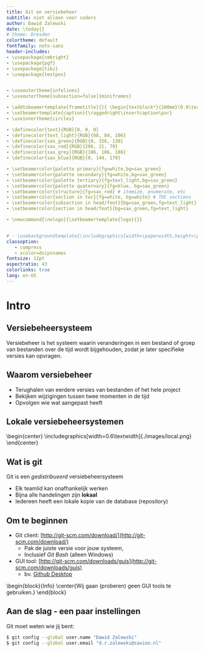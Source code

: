 ```yaml
---
title: Git en versiebeheer
subtitle: niet alleen voor coders
author: Dawid Zalewski
date: \today{}
# theme: Dresden
colortheme: default
fontfamily: noto-sans
header-includes:
- \usepackage{cmbright}
- \usepackage{pgf}
- \usepackage{tikz}
- \usepackage{textpos}


- \useoutertheme{infolines}
- \useoutertheme[subsection=false]{miniframes}

- \addtobeamertemplate{frametitle}{}{ \begin{textblock*}{100mm}(0.9\textwidth,-1.25cm) \includegraphics[height=0.55cm,keepaspectratio]{logo.png} \end{textblock*}}
- \setbeamertemplate{caption}{\raggedright\insertcaption\par}
- \useinnertheme{circles}

- \definecolor{text}{RGB}{0, 0, 0}
- \definecolor{text_light}{RGB}{68, 84, 106}
- \definecolor{sax_green}{RGB}{0, 156, 130}
- \definecolor{sax_red}{RGB}{206, 21, 79}
- \definecolor{sax_grey}{RGB}{186, 186, 186}
- \definecolor{sax_blue}{RGB}{0, 144, 179}

- \setbeamercolor{palette primary}{fg=white,bg=sax_green}
- \setbeamercolor{palette secondary}{fg=white,bg=sax_green}
- \setbeamercolor{palette tertiary}{fg=text_light,bg=sax_green}
- \setbeamercolor{palette quaternary}{fg=blue, bg=sax_green}
- \setbeamercolor{structure}{fg=sax_red} # itemize, enumerate, etc
- \setbeamercolor{section in toc}{fg=white, bg=white} # TOC sections
- \setbeamercolor{subsection in head/foot}{bg=sax_green,fg=text_light}
- \setbeamercolor{section in head/foot}{bg=sax_green,fg=text_light}

- \newcommand{\nologo}{\setbeamertemplate{logo}{}}


# - \usebackgroundtemplate{\includegraphics[width=\paperwidth,height=\paperheight]{wallpaper2.png}}
classoption:
   - compress
   - xcolor=dvipsnames
fontsize: 11pt
aspectratio: 43
colorlinks: true
lang: en-US
---
```


# Intro

## Versiebeheersysteem

Versiebeheer is het systeem waarin veranderingen in een bestand of groep van bestanden over de tijd wordt bijgehouden, zodat je later specifieke versies kan opvragen.

## Waarom versiebeheer

* Terughalen van eerdere versies van bestanden of het hele project
* Bekijken wijzigingen tussen twee momenten in de tijd
* Opvolgen wie wat aangepast heeft

## Lokale versiebeheersystemen

\begin{center}
\includegraphics[width=0.6\textwidth]{./images/local.png}
\end{center}

## Wat is git

Git is een *gedistribueerd* versiebeheersysteem

* Elk teamlid kan onafhankelijk werken
* Bijna alle handelingen zijn **lokaal**
* Iedereen heeft een lokale kopie van de database (repository)

## Om te beginnen

* Git client: [http://git-scm.com/download/](http://git-scm.com/download/)
  * Pak de juiste versie voor jouw systeem,
  * Inclusief *Git Bash* (alleen Windows)
* GUI tool: [http://git-scm.com/downloads/guis](http://git-scm.com/downloads/guis)
    * bv. [Github Desktop](https://desktop.github.com/)

\begin{block}{Info}
\center{Wij gaan (proberen) geen GUI tools te gebruiken.}
\end{block}

## Aan de slag - een paar instellingen

Git moet weten wie jij bent:

```bash
$ git config --global user.name "Dawid Zalewski"
$ git config --global user.email "d.r.zalewski@saxion.nl"
```

